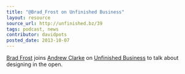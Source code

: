 ```yaml
---
title: "@Brad_Frost on Unfinished Business"
layout: resource
source_url: http://unfinished.bz/39
tags: podcast, news
contributor: davidpots
posted_date: 2013-10-07
---
```


[Brad Frost](http://www.twitter.com/brad_frost) joins [Andrew Clarke](http://www.twitter.com/malarkey) on [Unfinished Business](http://www.twitter.com/unfinishedbz) to talk about designing in the open.